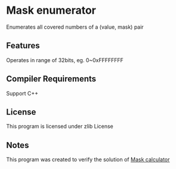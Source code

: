 ﻿# Mask enumerator
Enumerates all covered numbers of a (value, mask) pair

## Features
Operates in range of 32bits, eg. 0~0xFFFFFFFF

## Compiler Requirements
Support C++

## License
This program is licensed under zlib License

## Notes
This program was created to verify the solution of [Mask calculator](https://github.com/Chocobo1/mask-calculator)

